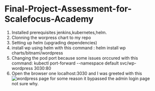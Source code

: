 # Final-Project-Assessment-for-Scalefocus-Academy
1. Installed prerequisites jenkins,kubernetes,helm.
2. Clonning the worpress chart to my repo
3. Setting up helm (upgrading dependencies)
4. install wp using helm with this command : helm install wp charts/bitnami/wordpress
5. Changing the pod port because some issues orccured with this command:
kubectl port-forward --namespace default svc/wp-wordpress 3030:80
6. Open the browser one localhost:3030 and I was greeted with this 
![wordpress page](https://github.com/DekoTheKing/Final-Project-Assessment-for-Scalefocus-Academy/assets/101192308/944456cf-101f-44e5-91d1-3569e05fab9c)
for some reason it bypassed the admin login page not sure why.

